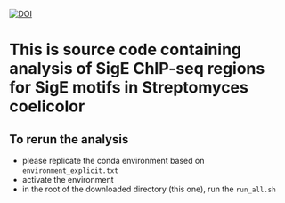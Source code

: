 [![DOI](https://zenodo.org/badge/638486630.svg)](https://zenodo.org/doi/10.5281/zenodo.10351203)

# This is source code containing analysis of SigE ChIP-seq regions for SigE motifs in Streptomyces coelicolor

## To rerun the analysis 
- please replicate the conda environment based on `environment_explicit.txt`
- activate the environment
- in the root of the downloaded directory (this one), run the `run_all.sh`



